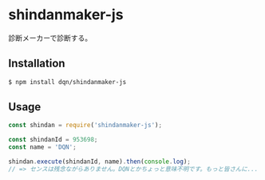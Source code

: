 # shindanmaker-js

診断メーカーで診断する。

## Installation

```sh
$ npm install dqn/shindanmaker-js
```

## Usage

```js
const shindan = require('shindanmaker-js');

const shindanId = 953698;
const name = 'DQN';

shindan.execute(shindanId, name).then(console.log);
// => センスは残念ながらありません。DQNとかちょっと意味不明です。もっと皆さんに...
```

